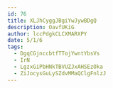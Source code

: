 ```yaml
---
id: 76
title: XLJhCyggJBgiYwJywBDgQ
description: OavfUKiG
author: lccPdgkCLCXMARXPY
date: 5/1/6
tags:
  - DgqCGjnccbtfTTojYwntYbsVs
  - IrN
  - LgzxGiPbHNkTBVUZJxAHSEzOka
  - ZiJocysGuLySZdvMMaQClgFnlzJ
---
```

